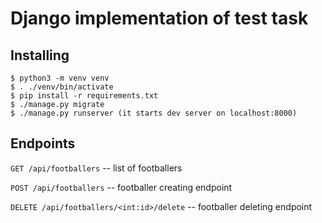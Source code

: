 # Django implementation of test task

## Installing

```
$ python3 -m venv venv
$ . ./venv/bin/activate
$ pip install -r requirements.txt
$ ./manage.py migrate
$ ./manage.py runserver (it starts dev server on localhost:8000)
```

## Endpoints

`GET /api/footballers` -- list of footballers

`POST /api/footballers` -- footballer creating endpoint

`DELETE /api/footballers/<int:id>/delete` -- footballer deleting endpoint
